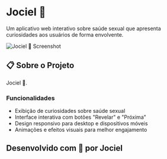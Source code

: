 # Jociel 💜

Um aplicativo web interativo sobre saúde sexual que apresenta curiosidades aos usuários de forma envolvente.

![Jociel 💜 Screenshot]()

## 📋 Sobre o Projeto

Jociel 💜.

### Funcionalidades

- Exibição de curiosidades sobre saúde sexual
- Interface interativa com botões "Revelar" e "Próxima"
- Design responsivo para desktop e dispositivos móveis
- Animações e efeitos visuais para melhor engajamento

## Desenvolvido com 💜 por Jociel 

